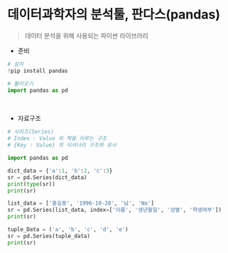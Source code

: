 # 데이터과학자의 분석툴, 판다스(pandas)

> 데이터 분석을 위해 사용되는 파이썬 라이브러리

* 준비

```python
# 설치
!pip install pandas

# 불러오기
import pandas as pd
```

<br>

* 자료구조

```python
# 시리즈(Series)
# Index : Value 의 짝을 이루는 구조
# {Key : Value} 의 딕셔너리 구조와 유사

import pandas as pd

dict_data = {'a':1, 'b':2, 'c':3}
sr = pd.Series(dict_data)
print(type(sr))
print(sr)

list_data = ['홍길동', '1996-10-28', '남', 'No']
sr = pd.Series(list_data, index=['이름', '생년월일', '성별', '학생여부'])
print(sr)

tuple_Data = ('a', 'b', 'c', 'd', 'e')
sr = pd.Series(tuple_data)
print(sr)


```

